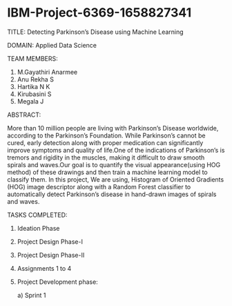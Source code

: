 # IBM-Project-6369-1658827341

TITLE:
Detecting Parkinson’s Disease using Machine Learning

DOMAIN:
Applied Data Science

TEAM MEMBERS:
1. M.Gayathiri Anarmee
2. Anu Rekha S
3. Hartika N K
4. Kirubasini S
5. Megala J


ABSTRACT:

More than 10 million people are living with Parkinson’s Disease worldwide, according to the Parkinson’s Foundation. While Parkinson’s cannot be cured, early detection along with proper medication can significantly improve symptoms and quality of life.One of the indications of Parkinson’s is tremors and rigidity in the muscles, making it difficult to draw smooth spirals and waves.Our goal is to quantify the visual appearance(using HOG method) of these drawings and then train a machine learning model to classify them. In this project, We are using, Histogram of Oriented Gradients (HOG) image descriptor along with a Random Forest classifier to automatically detect Parkinson’s disease in hand-drawn images of spirals and waves.

TASKS COMPLETED:
1. Ideation Phase
2. Project Design Phase-I
3. Project Design Phase-II
4. Assignments 1 to 4
5. Project Development phase:

   a) Sprint 1
